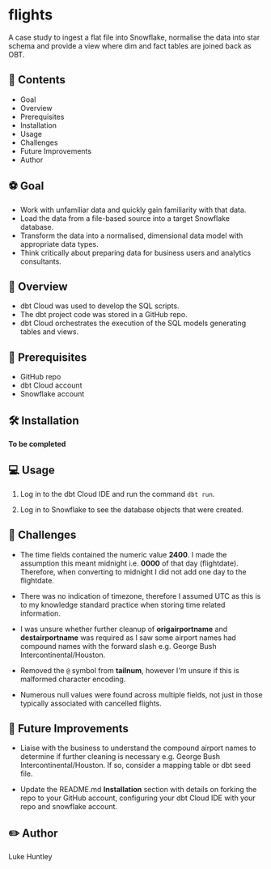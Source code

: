 # flights
A case study to ingest a flat file into Snowflake, normalise the data into star schema and provide a view where dim and fact tables are joined back as OBT.

## :file_folder: Contents
-   Goal
-   Overview
-   Prerequisites
-   Installation
-   Usage
-   Challenges
-   Future Improvements
-   Author

## :soccer: Goal
-   Work with unfamiliar data and quickly gain familiarity with that data.
-   Load the data from a file-based source into a target Snowflake database. 
-   Transform the data into a normalised, dimensional data model with appropriate data types.
-   Think critically about preparing data for business users and analytics consultants.

## :rocket: Overview
-   dbt Cloud was used to develop the SQL scripts.
-   The dbt project code was stored in a GitHub repo.
-   dbt Cloud orchestrates the execution of the SQL models generating tables and views.

## :memo: Prerequisites
-   GitHub repo
-   dbt Cloud account
-   Snowflake account

## :hammer_and_wrench: Installation

**To be completed**

## :computer: Usage 
1.  Log in to the dbt Cloud IDE and run the command `dbt run`.

2.  Log in to Snowflake to see the database objects that were created.

## :muscle: Challenges
-   The time fields contained the numeric value **2400**. I made the assumption this meant midnight i.e. **0000** of that day (flightdate). Therefore, when converting to midnight I did not add one day to the flightdate.

-   There was no indication of timezone, therefore I assumed UTC as this is to my knowledge standard practice when storing time related information.

-   I was unsure whether further cleanup of **origairportname** and **destairportname** was required as I saw some airport names had compound names with the forward slash e.g. George Bush Intercontinental/Houston.

-   Removed the `@` symbol from **tailnum**, however I'm unsure if this is malformed character encoding.

-   Numerous null values were found across multiple fields, not just in those typically associated with cancelled flights.

## :crystal_ball: Future Improvements
-   Liaise with the business to understand the compound airport names to determine if further cleaning is necessary e.g. George Bush Intercontinental/Houston. If so, consider a mapping table or dbt seed file.

-   Update the README.md **Installation** section with details on forking the repo to your GitHub account, configuring your dbt Cloud IDE with your repo and snowflake account.

## :pencil2: Author
Luke Huntley
